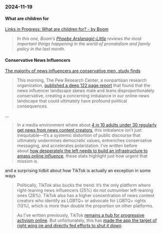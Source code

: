 ### 2024-11-19
#### What are children for
[Links in Progress: What are children for?  - by Boom](https://www.worksinprogress.news/p/links-in-progress-what-are-children)

> _In this one, Boom’s [Phoebe Arslanagić-Little](https://x.com/pmarslanagic?lang=en-GB) reviews the most important things happening in the world of pronatalism and family policy in the last month._

#### Conservative News Influencers
[The majority of news influencers are conservative men, study finds](https://www.usermag.co/p/the-majority-of-news-influencers)

> This morning, The Pew Research Center, a nonpartisan research organization, [published a deep 122 page report](https://www.pewresearch.org/journalism/2024/11/18/americas-news-influencers/) that found that the news influencer landscape skews male and leans disproportionately conservative, creating a concerning imbalance in our online news landscape that could ultimately have profound political consequences.

…

> In a media environment where about [4 in 10 adults under 30 regularly get news from news content creators](https://www.pewresearch.org/journalism/2024/11/18/americas-news-influencers/), this imbalance isn’t just inequitable—it’s a systemic distortion of public discourse that ultimately undermines democratic values, entrenches conservative messaging, and accelerates polarization. I've written before about [how desperately the left needs to build an infrastructure to amass online influence](https://www.usermag.co/p/why-democrats-wont-build-their-own), these stats highlight just how urgent that mission is.

and a surprising tidbit about how TikTok is actually an exception in some ways

> Politically, TikTok also bucks the trend: it’s the only platform where right-leaning news influencers (25%) do not outnumber left-leaning ones (28%). TikTok also has a higher concentration of news content creators who identify as LGBTQ+ or advocate for LGBTQ+ rights (13%), which is more than double the proportion on other platforms.
> 
> As I've written previously, TikTok [remains a hub for progressive activism online](https://www.washingtonpost.com/technology/2024/06/13/influencers-biden-tiktok-ban/). But unfortunately, this has [made the app the target of right wing ire and directly fed efforts to shut it down](https://www.theguardian.com/commentisfree/2024/mar/16/tiktok-ban-progressive-politics-activism).


